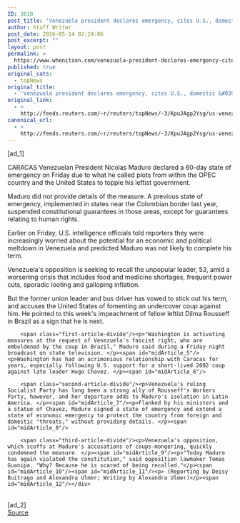 ```yaml
---
ID: 3610
post_title: 'Venezuela president declares emergency, cites U.S., domestic &#039;threats&#039;'
author: Staff Writer
post_date: 2016-05-14 02:24:06
post_excerpt: ""
layout: post
permalink: >
  https://www.whenitson.com/venezuela-president-declares-emergency-cites-u-s-domestic-threats/
published: true
original_cats:
  - topNews
original_title:
  - 'Venezuela president declares emergency, cites U.S., domestic &#039;threats&#039;'
original_link:
  - >
    http://feeds.reuters.com/~r/reuters/topNews/~3/KpuJAgp2Ysg/us-venezuela-politics-idUSKCN0Y501X
canonical_url:
  - >
    http://feeds.reuters.com/~r/reuters/topNews/~3/KpuJAgp2Ysg/us-venezuela-politics-idUSKCN0Y501X
---
```

 [ad_1]
<br><div id="articleText">
<span id="midArticle_start"/>

<span class="focusParagraph" readability="4"><p><span class="articleLocation">CARACAS</span> Venezuelan President Nicolas Maduro declared a 60-day state of emergency on Friday due to what he called plots from within the OPEC country and the United States to topple his leftist government.</p></span><span id="midArticle_0"/><p>Maduro did not provide details of the measure. A previous state of emergency, implemented in states near the Colombian border last year, suspended constitutional guarantees in those areas, except for guarantees relating to human rights. </p><span id="midArticle_1"/><p>Earlier on Friday, U.S. intelligence officials told reporters they were increasingly worried about the potential for an economic and political meltdown in Venezuela and predicted Maduro was not likely to complete his term. </p><span id="midArticle_2"/><p>Venezuela's opposition is seeking to recall the unpopular leader, 53, amid a worsening crisis that includes food and medicine shortages, frequent power cuts, sporadic looting and galloping inflation. </p><span id="midArticle_3"/><p>But the former union leader and bus driver has vowed to stick out his term, and accuses the United States of fomenting an undercover coup against him. He pointed to this week's impeachment of fellow leftist Dilma Rousseff in Brazil as a sign that he is next. </p><span id="midArticle_4"/>
        
        <span class="first-article-divide"/><p>"Washington is activating measures at the request of Venezuela's fascist right, who are emboldened by the coup in Brazil," Maduro said during a Friday night broadcast on state television. </p><span id="midArticle_5"/><p>Washington has had an acrimonious relationship with Caracas for years, especially following U.S. support for a short-lived 2002 coup against late leader Hugo Chavez. </p><span id="midArticle_6"/>
        
        <span class="second-article-divide"/><p>Venezuela's ruling Socialist Party has long been a strong ally of Rousseff's Workers Party, however, and her departure adds to Maduro's isolation in Latin America. </p><span id="midArticle_7"/><p>Flanked by his ministers and a statue of Chavez, Maduro signed a state of emergency and extend a state of economic emergency to protect the country from foreign and domestic "threats," without providing details. </p><span id="midArticle_8"/>
        
        <span class="third-article-divide"/><p>Venezuela's opposition, which scoffs at Maduro's accusations of coups-mongering, quickly condemned the measure. </p><span id="midArticle_9"/><p>"Today Maduro has again violated the constitution," said opposition lawmaker Tomas Guanipa. "Why? Because he is scared of being recalled."</p><span id="midArticle_10"/><span id="midArticle_11"/><p> (Reporting by Deisy Buitrago and Alexandra Ulmer; Writing by Alexandra Ulmer)</p><span id="midArticle_12"/></div>
<br>[ad_2]
<br><a href="http://feeds.reuters.com/~r/reuters/topNews/~3/KpuJAgp2Ysg/us-venezuela-politics-idUSKCN0Y501X">Source </a>